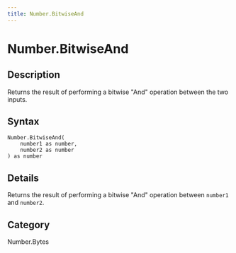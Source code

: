 ```yaml
---
title: Number.BitwiseAnd
---
```


# Number.BitwiseAnd


## Description

Returns the result of performing a bitwise &#34;And&#34; operation between the two inputs.


## Syntax

```powerquery
Number.BitwiseAnd(
    number1 as number,
    number2 as number
) as number
```


## Details

Returns the result of performing a bitwise "And" operation between <code>number1</code> and <code>number2</code>.



## Category
Number.Bytes
